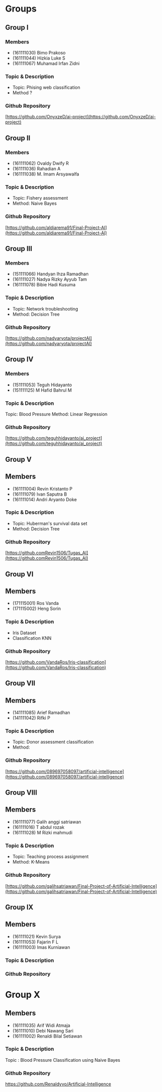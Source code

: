 # Groups

## Group I

### Members

* (161111030) Bimo Prakoso
* (161111044) Hizkia Luke S
* (161111067) Muhamad Irfan Zidni

### Topic & Description

* Topic: Phising web classification
* Method ?

### Github Repository

[https://github.com/OnyxzeD/ai-project](https://github.com/OnyxzeD/ai-project)

## Group II

### Members

* (161111062) Ovaldy Dwify R 
* (161111036) Rahadian A
* (161111038) M. Imam Arsyawalfa

### Topic & Description

* Topic: Fishery assessment
* Method: Naive Bayes

### Github Repository

[https://github.com/aldiarema91/Final-Project-AI](https://github.com/aldiarema91/Final-Project-AI)

## Group III

### Members

* (151111066) Handyan Ihza Ramadhan
* (161111027) Nadya Rizky Ayyub Tam
* (161111078) Bibie Hadi Kusuma

### Topic & Description

* Topic: Network troubleshooting
* Method: Decision Tree

### Github Repository

[https://github.com/nadyaryota/projectAI](https://github.com/nadyaryota/projectAI)

## Group IV

### Members

* (151111053) Teguh Hidayanto
* (151111125) M Hafid Bahrul M

### Topic & Description

Topic: Blood Pressure
Method: Linear Regression

### Github Repository

[https://github.com/teguhhidayanto/ai_project](https://github.com/teguhhidayanto/ai_project)

## Group V

## Members

* (161111004) Revin Kristanto P
* (161111079) Ivan Saputra B
* (161111014) Andri Aryanto Doke

### Topic & Description

* Topic: Huberman's survival data set
* Method: Decision Tree

### Github Repository

[https://github.comRevin1506/Tugas_AI](https://github.comRevin1506/Tugas_AI)

## Group VI

## Members

* (171115001) Ros Vanda
* (171115002) Heng Sorin

### Topic & Description

* Iris Dataset
* Classification KNN

### Github Repository

[https://github.com/VandaRos/Iris-classification](https://github.com/VandaRos/Iris-classification)

## Group VII

## Members

* (141111085) Arief Ramadhan
* (141111042) Rifki P

### Topic & Description

* Topic: Donor assessment classification
* Method: 

### Github Repository

[https://github.com/089697058097/artificial-intelligence](https://github.com/089697058097/artificial-intelligence)


## Group VIII

## Members

* (161111077) Galih anggi satriawan
* (161111016) T abdul rozak
* (161111028) M Rizki mahmudi

### Topic & Description

* Topic: Teaching process assignment
* Method: K-Means

### Github Repository

[https://github.com/galihsatriawan/Final-Project-of-Artificial-Intelligence](https://github.com/galihsatriawan/Final-Project-of-Artificial-Intelligence)

## Group IX

## Members

* (161111021) Kevin Surya
* (161111053) Fajarin F L
* (161111003) Imas Kurniawan 

### Topic & Description

### Github Repository

# Group X

## Members

* (161111035) Arif Widi Atmaja
* (161111010) Debi Nawang Sari
* (161111002) Renaldi Bilal Setiawan

### Topic & Description

Topic : Blood Pressure Classification using Naive Bayes

### Github Repository

https://github.com/Renaldyvo/Artificial-Intelligence


